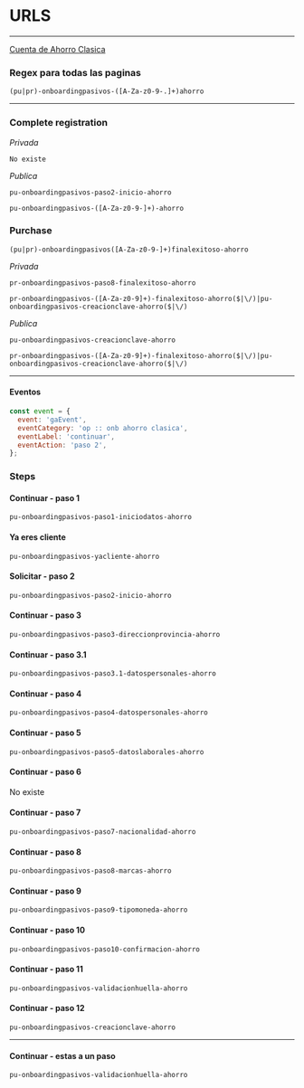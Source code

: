 # URLS

---

[Cuenta de Ahorro Clasica](https://www.bancofalabella.pe/onboarding/ahorro-clasica/)

### Regex para todas las paginas

```regex
(pu|pr)-onboardingpasivos-([A-Za-z0-9-.]+)ahorro
```

---

### Complete registration

_Privada_

```
No existe
```

_Publica_

```regex
pu-onboardingpasivos-paso2-inicio-ahorro

pu-onboardingpasivos-([A-Za-z0-9-]+)-ahorro
```

### Purchase

```regex
(pu|pr)-onboardingpasivos([A-Za-z0-9-]+)finalexitoso-ahorro
```

_Privada_

```regex
pr-onboardingpasivos-paso8-finalexitoso-ahorro

pr-onboardingpasivos-([A-Za-z0-9]+)-finalexitoso-ahorro($|\/)|pu-onboardingpasivos-creacionclave-ahorro($|\/)
```

_Publica_

```regex
pu-onboardingpasivos-creacionclave-ahorro

pr-onboardingpasivos-([A-Za-z0-9]+)-finalexitoso-ahorro($|\/)|pu-onboardingpasivos-creacionclave-ahorro($|\/)
```

---

#### Eventos

```javascript
const event = {
  event: 'gaEvent',
  eventCategory: 'op :: onb ahorro clasica',
  eventLabel: 'continuar',
  eventAction: 'paso 2',
};
```

### Steps

#### Continuar - paso 1

```regex
pu-onboardingpasivos-paso1-iniciodatos-ahorro
```

#### Ya eres cliente

```regex
pu-onboardingpasivos-yacliente-ahorro
```

#### Solicitar - paso 2

```regex
pu-onboardingpasivos-paso2-inicio-ahorro
```

#### Continuar - paso 3

```regex
pu-onboardingpasivos-paso3-direccionprovincia-ahorro
```

#### Continuar - paso 3.1

```regex
pu-onboardingpasivos-paso3.1-datospersonales-ahorro
```

#### Continuar - paso 4

```regex
pu-onboardingpasivos-paso4-datospersonales-ahorro
```

#### Continuar - paso 5

```regex
pu-onboardingpasivos-paso5-datoslaborales-ahorro
```

#### Continuar - paso 6

No existe

#### Continuar - paso 7

```regex
pu-onboardingpasivos-paso7-nacionalidad-ahorro
```

#### Continuar - paso 8

```regex
pu-onboardingpasivos-paso8-marcas-ahorro
```

#### Continuar - paso 9

```regex
pu-onboardingpasivos-paso9-tipomoneda-ahorro
```

#### Continuar - paso 10

```regex
pu-onboardingpasivos-paso10-confirmacion-ahorro
```

#### Continuar - paso 11

```regex
pu-onboardingpasivos-validacionhuella-ahorro
```

#### Continuar - paso 12

```regex
pu-onboardingpasivos-creacionclave-ahorro
```

---

#### Continuar - estas a un paso

```regex
pu-onboardingpasivos-validacionhuella-ahorro
```
